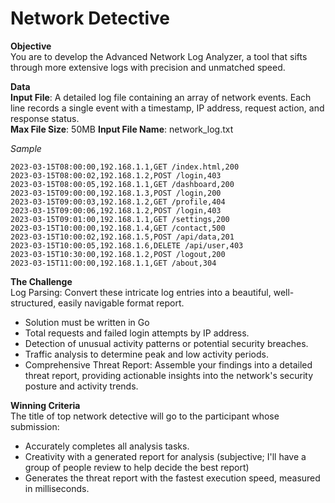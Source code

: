 # Network Detective

**Objective**</br>
You are to develop the Advanced Network Log Analyzer, a tool that sifts through more extensive logs with precision and unmatched speed.

**Data**</br>
**Input File**: A detailed log file containing an array of network events. Each line records a single event with a timestamp, IP address, request action, and response status.</br>
**Max File Size**: 50MB
**Input File Name**: network_log.txt

*Sample*

```
2023-03-15T08:00:00,192.168.1.1,GET /index.html,200
2023-03-15T08:00:02,192.168.1.2,POST /login,403
2023-03-15T08:00:05,192.168.1.1,GET /dashboard,200
2023-03-15T09:00:00,192.168.1.3,POST /login,200
2023-03-15T09:00:03,192.168.1.2,GET /profile,404
2023-03-15T09:00:06,192.168.1.2,POST /login,403
2023-03-15T09:01:00,192.168.1.1,GET /settings,200
2023-03-15T10:00:00,192.168.1.4,GET /contact,500
2023-03-15T10:00:02,192.168.1.5,POST /api/data,201
2023-03-15T10:00:05,192.168.1.6,DELETE /api/user,403
2023-03-15T10:30:00,192.168.1.2,POST /logout,200
2023-03-15T11:00:00,192.168.1.1,GET /about,304
```

**The Challenge**</br>
Log Parsing: Convert these intricate log entries into a beautiful, well-structured, easily navigable format report.

* Solution must be written in Go
* Total requests and failed login attempts by IP address.
* Detection of unusual activity patterns or potential security breaches.
* Traffic analysis to determine peak and low activity periods.
* Comprehensive Threat Report: Assemble your findings into a detailed threat report, providing actionable insights into the network's security posture and activity trends.

**Winning Criteria**</br>
The title of top network detective will go to the participant whose submission:

* Accurately completes all analysis tasks.
* Creativity with a generated report for analysis (subjective; I'll have a group of people review to help decide the best report)
* Generates the threat report with the fastest execution speed, measured in milliseconds.
